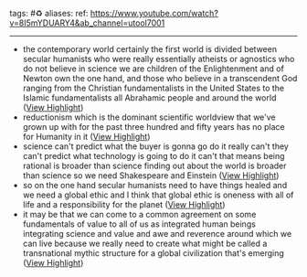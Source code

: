 tags: #♻ 
aliases: 
ref: 
https://www.youtube.com/watch?v=8I5mYDUARY4&ab_channel=utool7001

---

- the contemporary world certainly the first world is divided between secular humanists who were really essentially atheists or agnostics who do not believe in science we are children of the Enlightenment and of Newton own the one hand, and those who believe in a transcendent God ranging from the Christian fundamentalists in the United States to the Islamic fundamentalists all Abrahamic people and around the world ([View Highlight](https://read.readwise.io/read/01gqyn93tdp4xbxjpbv1pqr3tw))
- reductionism which is the dominant scientific worldview that we've grown up with for the past three hundred and fifty years has no place for Humanity in it ([View Highlight](https://read.readwise.io/read/01gqynavzs61b2nj645c8eh7qw))
- science can't predict what the buyer is gonna go do it really can't they can't predict what technology is going to do it can't that means being rational is broader than science finding out about the world is broader than science so we need Shakespeare and Einstein ([View Highlight](https://read.readwise.io/read/01gqyngby19vp88s9m9sdag1vw))
- so on the one hand secular humanists need to have things healed and we need a global ethic and I think that global ethic is oneness with all of life and a responsibility for the planet ([View Highlight](https://read.readwise.io/read/01gqyngxja09pwzz7n6q7gj9gr))
- it may be that we can come to a common agreement on some fundamentals of value to all of us as integrated human beings integrating science and value and awe and reverence around which we can live because we really need to create what might be called a transnational mythic structure for a global civilization that's emerging ([View Highlight](https://read.readwise.io/read/01gqynkbd9kmdefe663n3jdmyt))
